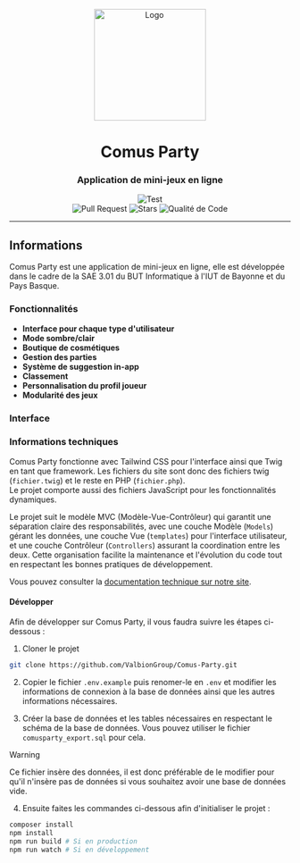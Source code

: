 <p align="center">
  <img width="200" src="" alt="Logo">
  <h1 align="center">Comus Party</h1>
  <h3 align="center">Application de mini-jeux en ligne</h3>
</p>
<p align="center">
  <img src="https://img.shields.io/github/actions/workflow/status/ValbionGroup/Comus-Party/tests.yml?label=Test&style=for-the-badge" alt="Test"><br/>
  <img src="https://img.shields.io/github/issues-pr/ValbionGroup/Comus-Party?label=Pull%20Request&style=flat-square" alt="Pull Request">
  <img src="https://img.shields.io/github/stars/ValbionGroup/Comus-Party?color=dark%20green&style=flat-square" alt="Stars">
  <img src="https://img.shields.io/codefactor/grade/github/ValbionGroup/Comus-Party/main?label=Qualite%20de%20Code&style=flat-square" alt="Qualité de Code">
</p>

---
## Informations

Comus Party est une application de mini-jeux en ligne, elle est développée dans le cadre de la SAE 3.01 du BUT Informatique à l'IUT de Bayonne et du Pays Basque.

### Fonctionnalités

* **Interface pour chaque type d'utilisateur**
* **Mode sombre/clair**
* **Boutique de cosmétiques**
* **Gestion des parties**
* **Système de suggestion in-app**
* **Classement**
* **Personnalisation du profil joueur**
* **Modularité des jeux**

### Interface



### Informations techniques

Comus Party fonctionne avec Tailwind CSS pour l'interface ainsi que Twig en tant que framework. Les fichiers du site sont donc des fichiers twig (`fichier.twig`) et le reste en PHP (`fichier.php`).<br/>
Le projet comporte aussi des fichiers JavaScript pour les fonctionnalités dynamiques.

Le projet suit le modèle MVC (Modèle-Vue-Contrôleur) qui garantit une séparation claire des responsabilités, avec une
couche Modèle (`Models`) gérant les données, une couche Vue (`templates`) pour l'interface utilisateur, et une couche
Contrôleur (`Controllers`) assurant la coordination entre les deux. Cette organisation facilite la maintenance et
l'évolution du code tout en respectant les bonnes pratiques de développement.

Vous pouvez consulter la [documentation technique sur notre site](https://docs.comus-party.com).

#### Développer

Afin de développer sur Comus Party, il vous faudra suivre les étapes ci-dessous :

1. Cloner le projet
```bash
git clone https://github.com/ValbionGroup/Comus-Party.git
```

2. Copier le fichier `.env.example` puis renomer-le en `.env` et modifier les informations de connexion à la base de données ainsi que les autres informations nécessaires.

3. Créer la base de données et les tables nécessaires en respectant le schéma de la base de données. Vous pouvez utiliser le fichier `comusparty_export.sql` pour cela.

> [!WARNING]  
> Ce fichier insère des données, il est donc préférable de le modifier pour qu'il n'insère pas de données si vous souhaitez avoir une base de données vide.

4. Ensuite faites les commandes ci-dessous afin d'initialiser le projet :
```bash
composer install
npm install
npm run build # Si en production
npm run watch # Si en développement
```